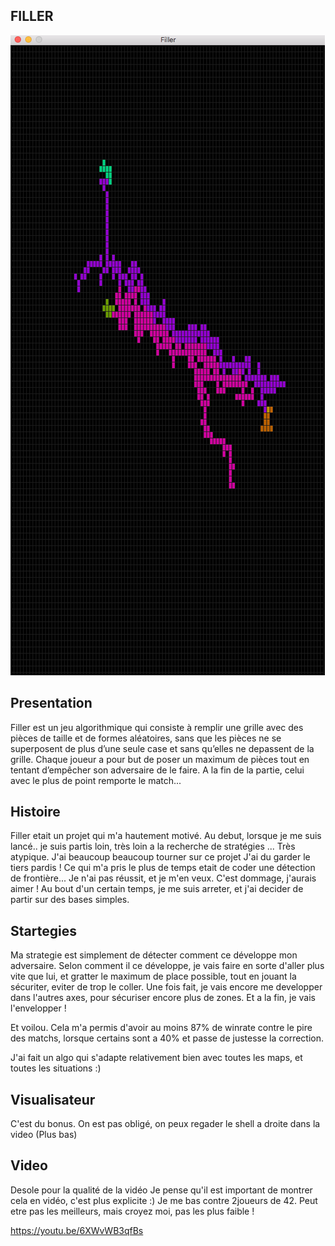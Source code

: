 FILLER
-
![alt tag](https://github.com/Jino42/filler/blob/master/pic/filler_pres.png)

Presentation
--
Filler est un jeu algorithmique qui consiste à remplir une grille avec des pièces de taille et de formes aléatoires, sans que les pièces ne se superposent de plus d’une seule case et sans qu’elles ne depassent de la grille.
Chaque joueur a pour but de poser
un maximum de pièces tout en tentant d’empêcher son adversaire de le faire. A la fin de
la partie, celui avec le plus de point remporte le match...

Histoire
-
Filler etait un projet qui m'a hautement motivé. Au debut, lorsque je me suis lancé.. je suis partis loin, très loin a la recherche de stratégies ... Très atypique. J'ai beaucoup beaucoup tourner sur ce projet
J'ai du garder le tiers pardis !
Ce qui m'a pris le plus de temps etait de coder une détection de frontière... Je n'ai pas réussit, et je m'en veux. C'est dommage, j'aurais aimer !
Au bout d'un certain temps, je me suis arreter, et j'ai decider de partir sur des bases simples.

Startegies
-
Ma strategie est simplement de détecter comment ce développe mon adversaire. Selon comment il ce développe, je vais faire en sorte d'aller plus vite que lui, et gratter le maximum de place possible, tout en jouant la sécuriter, eviter de trop le coller.
Une fois fait, je vais encore me developper dans l'autres axes, pour sécuriser encore plus de zones.
Et a la fin, je vais l'envelopper !

Et voilou.
Cela m'a permis d'avoir au moins 87% de winrate contre le pire des matchs, lorsque certains sont a 40% et passe de justesse la correction.

J'ai fait un algo qui s'adapte relativement bien avec toutes les maps, et toutes les situations :)

Visualisateur
-
C'est du bonus. On est pas obligé, on peux regader le shell a droite dans la video (Plus bas)

Video
-
Desole pour la qualité de la vidéo
Je pense qu'il est important de montrer cela en vidéo, c'est plus explicite :)
Je me bas contre 2joueurs de 42. Peut etre pas les meilleurs, mais croyez moi, pas les plus faible !

https://youtu.be/6XWvWB3qfBs
